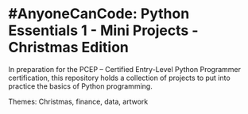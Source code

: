 # #AnyoneCanCode: Python Essentials 1 - Mini Projects - Christmas Edition
 In preparation for the PCEP – Certified Entry-Level Python Programmer certification, this repository holds a collection of projects to put into practice the basics of Python programming.

Themes: Christmas, finance, data, artwork

